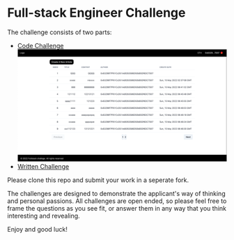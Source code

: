 # Full-stack Engineer Challenge

The challenge consists of two parts:

- [Code Challenge](./CodeChallenge.md)
  ![alt text](./demo//demo.png "Demo")
- [Written Challenge](./WrittenChallenge.md)

Please clone this repo and submit your work in a seperate fork.

The challenges are designed to demonstrate the applicant's way of thinking and personal passions. All challenges are open ended, so please feel free to frame the questions as you see fit, or answer them in any way that you think interesting and revealing.

Enjoy and good luck!
